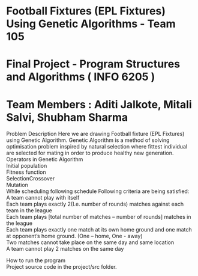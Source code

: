 # Football Fixtures (EPL Fixtures) Using Genetic Algorithms - Team 105 <br/>
# Final Project - Program Structures and Algorithms ( INFO 6205 ) <br/>
# Team Members : Aditi Jalkote, Mitali Salvi, Shubham Sharma <br/>

Problem Description
Here we are drawing Football fixture (EPL Fixtures) using Genetic Algorithm. Genetic Algorithm is a method of solving optimisation problem inspired by natural selection where fittest  individual are selected for mating in order to produce healthy new generation. <br/>
Operators in Genetic Algorithm <br/>
Initial population <br/>
 Fitness function <br/>
 SelectionCrossover <br/>
Mutation <br/>
While scheduling following schedule Following criteria are being satisfied: <br/>
A team cannot play with itself <br/>
Each team plays exactly 2(I.e. number of rounds) matches against each team in the league <br/>
Each team plays [total number of matches – number of rounds] matches in the league <br/>
Each team plays exactly one match at its own home ground and one match at opponent’s home ground. (One – home, One - away) <br/>
Two matches cannot take place on the same day and same location <br/>
A team cannot play 2 matches on the same day <br/>

How to run the program <br/>
Project source code in the project/src folder. <br/>

